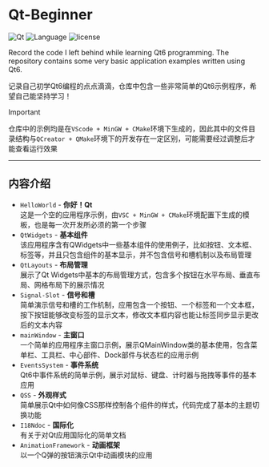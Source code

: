 # Qt-Beginner

![Qt](https://img.shields.io/badge/Qt-6\.8\.1-darkgreen)
![Language](https://img.shields.io/badge/Language-Cpp-blue)
![license](https://img.shields.io/badge/License-MIT-red)

Record the code I left behind while learning Qt6 programming. The repository contains some very basic application examples written using Qt6.

记录自己初学Qt6编程的点点滴滴，仓库中包含一些非常简单的Qt6示例程序，希望自己能坚持学习！

> [!Important]
> 仓库中的示例均是在`VScode + MinGW + CMake`环境下生成的，因此其中的文件目录结构与`QCreator + QMake`环境下的开发存在一定区别，可能需要经过调整后才能查看运行效果

---

## 内容介绍

- `HelloWorld` - **你好！Qt**  
  这是一个空的应用程序示例，由`VSC + MinGW + CMake`环境配置下生成的模板，也是每一次开发所必须的第一个步骤
- `QtWidgets` - **基本组件**  
  该应用程序含有QWidgets中一些基本组件的使用例子，比如按钮、文本框、标签等，并且只包含组件的基本显示，并不包含信号和槽机制以及布局管理
- `QtLayouts` - **布局管理**  
  展示了Qt Widgets中基本的布局管理方式，包含多个按钮在水平布局、垂直布局、网格布局下的展示情况
- `Signal-Slot` - **信号和槽**  
  简单演示信号和槽的工作机制，应用包含一个按钮、一个标签和一个文本框，按下按钮能够改变标签的显示文本，修改文本框内容也能让标签同步显示更改后的文本内容
- `mainWindow` - **主窗口**  
  一个简单的应用程序主窗口示例，展示QMainWindow类的基本使用，包含菜单栏、工具栏、中心部件、Dock部件与状态栏的应用示例
- `EventsSystem` - **事件系统**  
  Qt6中事件系统的简单示例，展示对鼠标、键盘、计时器与拖拽等事件的基本应用
- `QSS` - **外观样式**  
  简单展示Qt中如何像CSS那样控制各个组件的样式，代码完成了基本的主题切换功能
- `I18Ndoc` - **国际化**  
  有关于对Qt应用国际化的简单文档
- `AnimationFramework` - **动画框架**  
  以一个Q弹的按钮演示Qt中动画模块的应用
